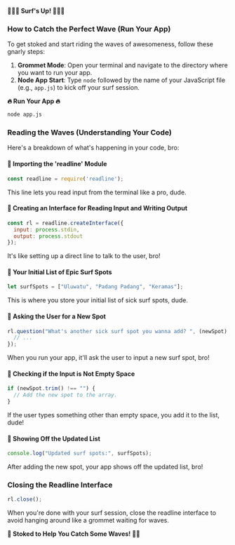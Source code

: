 **🌊🏄‍♂️ Surf's Up! 🏄‍♂️🌊**

### **How to Catch the Perfect Wave (Run Your App)**

To get stoked and start riding the waves of awesomeness, follow these gnarly steps:

1. **Grommet Mode**: Open your terminal and navigate to the directory where you want to run your app.
2. **Node App Start**: Type `node` followed by the name of your JavaScript file (e.g., `app.js`) to kick off your surf session.

**🔥 Run Your App 🔥**

```bash
node app.js
```

### **Reading the Waves (Understanding Your Code)**

Here's a breakdown of what's happening in your code, bro:

#### 🌊 Importing the 'readline' Module

```javascript
const readline = require('readline');
```

This line lets you read input from the terminal like a pro, dude.

#### 🤖 Creating an Interface for Reading Input and Writing Output

```javascript
const rl = readline.createInterface({
  input: process.stdin,
  output: process.stdout
});
```

It's like setting up a direct line to talk to the user, bro!

#### 🌴 Your Initial List of Epic Surf Spots

```javascript
let surfSpots = ["Uluwatu", "Padang Padang", "Keramas"];
```

This is where you store your initial list of sick surf spots, dude.

#### 🤔 Asking the User for a New Spot

```javascript
rl.question("What's another sick surf spot you wanna add? ", (newSpot) => {
  // ...
});
```

When you run your app, it'll ask the user to input a new surf spot, bro!

#### 💪 Checking if the Input is Not Empty Space

```javascript
if (newSpot.trim() !== "") {
  // Add the new spot to the array.
}
```

If the user types something other than empty space, you add it to the list, dude!

#### 🌊 Showing Off the Updated List

```javascript
console.log("Updated surf spots:", surfSpots);
```

After adding the new spot, your app shows off the updated list, bro!

### **Closing the Readline Interface**

```javascript
rl.close();
```

When you're done with your surf session, close the readline interface to avoid hanging around like a grommet waiting for waves.

**🌊 Stoked to Help You Catch Some Waves! 🏄‍♂️**

